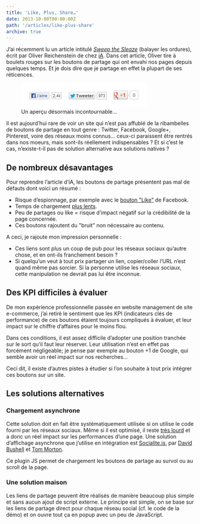 ```yaml
---
title: 'Like, Plus, Share…'
date: 2013-10-08T00:00:00Z
path: '/articles/like-plus-share'
archive: true
---
```


J’ai récemment lu un article intitulé _[Sweep the Sleaze](http://ia.net/blog/sweep-the-sleaze/)_ (balayer les ordures), écrit par Oliver Reichenstein de chez [iA](http://ia.net/). Dans cet article, Oliver tire à boulets rouges sur les boutons de partage qui ont envahi nos pages depuis quelques temps. Et je dois dire que je partage en effet la plupart de ses réticences.

<figure>
  <img src="../../images/boutons-sociaux.jpg" alt="Boutons sociaux" class="imgb">
  <figcaption>Un aperçu désormais incontournable…</figcaption>
</figure>

Il est aujourd’hui rare de voir un site qui n’est pas affublé de la ribambelles de boutons de partage en tout genre : Twitter, Facebook, Google+, Pinterest, voire des réseaux moins connus… ceux-ci paraissent être rentrés dans nos moeurs, mais sont-ils réellement indispensables ? Et si c’est le cas, n’existe-t-il pas de solution alternative aux solutions natives ?

## De nombreux désavantages

Pour reprendre l’article d’iA, les boutons de partage présentent pas mal de défauts dont voici un résumé :

- Risque d’espionnage, par exemple avec le [bouton "Like"](http://theweek.com/article/index/215546/is-facebooks-like-button-spying-on-you) de Facebook.
- Temps de chargement [plus lents](http://zurb.com/article/883/small-painful-buttons-why-social-media-bu).
- Peu de partages ou like = risque d’impact négatif sur la crédibilité de la page concernée.
- Ces boutons rajoutent du "bruit" non nécessaire au contenu.

A ceci, je rajoute mon impression personnelle :

- Ces liens sont plus un coup de pub pour les réseaux sociaux qu’autre chose, et en ont-ils franchement besoin ?
- Si quelqu’un veut à tout prix partager un lien, copier/coller l’URL n’est quand même pas sorcier. Si la personne utilise les réseaux sociaux, cette manipulation ne devrait pas lui être inconnue.

## Des KPI difficiles à évaluer

De mon expérience professionnelle passée en website management de site e-commerce, j’ai retiré le sentiment que les KPI (indicateurs clés de performance) de ces boutons étaient toujours compliqués à évaluer, et leur impact sur le chiffre d’affaires pour le moins flou.

Dans ces conditions, il est assez difficile d’adopter une position tranchée sur le sort qu’il faut leur réserver. Leur utilisation n’est en effet pas forcément négligeable; je pense par exemple au bouton +1 de Google, qui semble avoir un réel impact sur nos recherches…

Ceci dit, il existe d’autres pistes à étudier si l’on souhaite à tout prix intégrer ces boutons sur un site.

## Les solutions alternatives

### Chargement asynchrone

Cette solution doit en fait être systématiquement utilisée si on utilise le code fourni par les réseaux sociaux. Même si il est optimisé, il reste [très lourd](http://zurb.com/article/883/small-painful-buttons-why-social-media-bu) et a donc un réel impact sur les performances d’une page. Une solution d’affichage asynchrone que j’utilise en intégration est [Socialite.js](http://socialitejs.com/), par [David Bushell](http://dbushell.com/) et [Tom Morton](http://twmorton.com/).

Ce plugin JS permet de chargement les boutons de partage au survol ou au scroll de la page.

### Une solution maison

Les liens de partage peuvent être réalisés de manière beaucoup plus simple et sans aucun ajout de script externe. Le principe est simple, on se base sur les liens de partage direct pour chaque réseau social (cf. le code de la démo) et on ouvre tout ça en popup avec un peu de JavaScript.
